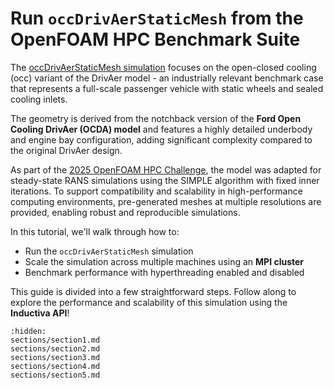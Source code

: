 # Run `occDrivAerStaticMesh` from the OpenFOAM HPC Benchmark Suite
The [occDrivAerStaticMesh simulation](https://develop.openfoam.com/committees/hpc/-/tree/9e0480e778e0c5168b97b8177cc3ece3fb3dc496/incompressible/simpleFoam/occDrivAerStaticMesh) focuses on the open-closed cooling (occ) variant of the DrivAer model - 
an industrially relevant benchmark case that represents a full-scale passenger vehicle with static wheels and sealed cooling inlets.

The geometry is derived from the notchback version of the **Ford Open Cooling DrivAer (OCDA) model** and features a highly 
detailed underbody and engine bay configuration, adding significant complexity compared to the original DrivAer design.

As part of the [2025 OpenFOAM HPC Challenge](https://wiki.openfoam.com/images/4/44/OHC-1.pdf), the model was adapted for steady-state 
RANS simulations using the SIMPLE algorithm with fixed inner iterations. To support compatibility and scalability in 
high-performance computing environments, pre-generated meshes at multiple resolutions are provided, enabling robust and 
reproducible simulations.

In this tutorial, we'll walk through how to:
- Run the `occDrivAerStaticMesh` simulation
- Scale the simulation across multiple machines using an **MPI cluster**
- Benchmark performance with hyperthreading enabled and disabled

This guide is divided into a few straightforward steps. Follow along to explore the performance and scalability of this simulation 
using the **Inductiva API**!

```{toctree}
:hidden:
sections/section1.md
sections/section2.md
sections/section3.md
sections/section4.md
sections/section5.md
```
